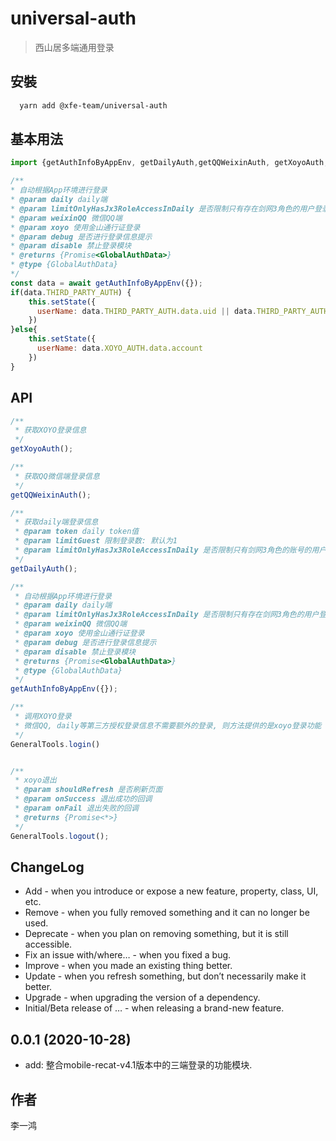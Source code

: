 # universal-auth

> 西山居多端通用登录

## 安裝

```bash
  yarn add @xfe-team/universal-auth
```

## 基本用法
```javascript
import {getAuthInfoByAppEnv, getDailyAuth,getQQWeixinAuth, getXoyoAuth, GeneralTools } from 'universal-auth'

/**
* 自动根据App环境进行登录
* @param daily daily端
* @param limitOnlyHasJx3RoleAccessInDaily 是否限制只有存在剑网3角色的用户登录
* @param weixinQQ 微信QQ端
* @param xoyo 使用金山通行证登录
* @param debug 是否进行登录信息提示
* @param disable 禁止登录模块
* @returns {Promise<GlobalAuthData>}
* @type {GlobalAuthData}
*/
const data = await getAuthInfoByAppEnv({});
if(data.THIRD_PARTY_AUTH) {
	this.setState({
      userName: data.THIRD_PARTY_AUTH.data.uid || data.THIRD_PARTY_AUTH.data.account
	})
}else{
	this.setState({
      userName: data.XOYO_AUTH.data.account
	})
}

```

## API

```javascript
/**
 * 获取XOYO登录信息
 */
getXoyoAuth();

/**
 * 获取QQ微信端登录信息
 */
getQQWeixinAuth();

/**
 * 获取daily端登录信息
 * @param token daily token值
 * @param limitGuest 限制登录数: 默认为1
 * @param limitOnlyHasJx3RoleAccessInDaily 是否限制只有剑网3角色的账号的用户才能登录
 */
getDailyAuth();

/**
 * 自动根据App环境进行登录
 * @param daily daily端
 * @param limitOnlyHasJx3RoleAccessInDaily 是否限制只有存在剑网3角色的用户登录
 * @param weixinQQ 微信QQ端
 * @param xoyo 使用金山通行证登录
 * @param debug 是否进行登录信息提示
 * @param disable 禁止登录模块
 * @returns {Promise<GlobalAuthData>}
 * @type {GlobalAuthData}
 */
getAuthInfoByAppEnv({});

/**
 * 调用XOYO登录
 * 微信QQ, daily等第三方授权登录信息不需要额外的登录, 则方法提供的是xoyo登录功能
 */
GeneralTools.login()


/**
 * xoyo退出
 * @param shouldRefresh 是否刷新页面
 * @param onSuccess 退出成功的回调
 * @param onFail 退出失败的回调
 * @returns {Promise<*>}
 */
GeneralTools.logout();

```

## ChangeLog
- Add - when you introduce or expose a new feature, property, class, UI, etc.
- Remove - when you fully removed something and it can no longer be used.
- Deprecate - when you plan on removing something, but it is still accessible.
- Fix an issue with/where… - when you fixed a bug.
- Improve - when you made an existing thing better.
- Update - when you refresh something, but don’t necessarily make it better.
- Upgrade - when upgrading the version of a dependency.
- Initial/Beta release of … - when releasing a brand-new feature.

## 0.0.1 (2020-10-28)
- add: 整合mobile-recat-v4.1版本中的三端登录的功能模块.


## 作者
李一鸿
